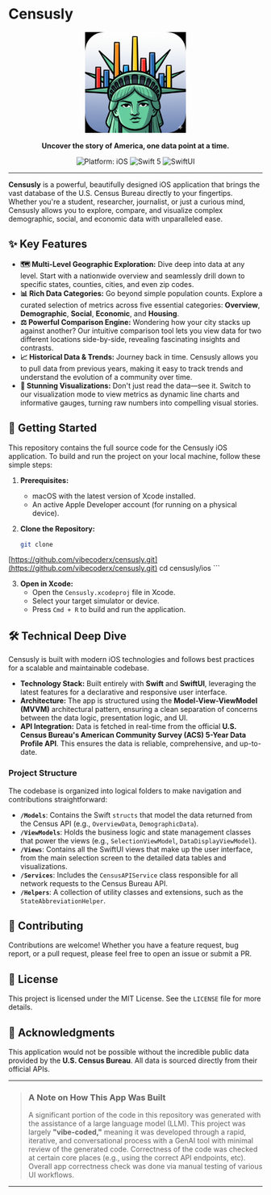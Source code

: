 # Censusly

<p align="center">
  <img src="https://raw.githubusercontent.com/vibecoderx/censusly/main/ios/Censusly/Assets.xcassets/AppIcon.appiconset/Censusly_statue.png" width="200">
</p>

<p align="center">
  <strong>Uncover the story of America, one data point at a time.</strong>
</p>

<p align="center">
  <img src="https://img.shields.io/badge/platform-iOS-blue.svg" alt="Platform: iOS">
  <img src="https://img.shields.io/badge/Swift-5-orange.svg" alt="Swift 5">
  <img src="https://img.shields.io/badge/SwiftUI-latest-purple.svg" alt="SwiftUI">
</p>

---

**Censusly** is a powerful, beautifully designed iOS application that brings the vast database of the U.S. Census Bureau directly to your fingertips. Whether you're a student, researcher, journalist, or just a curious mind, Censusly allows you to explore, compare, and visualize complex demographic, social, and economic data with unparalleled ease.

## ✨ Key Features

* **🗺️ Multi-Level Geographic Exploration:** Dive deep into data at any level. Start with a nationwide overview and seamlessly drill down to specific states, counties, cities, and even zip codes.
* **📊 Rich Data Categories:** Go beyond simple population counts. Explore a curated selection of metrics across five essential categories: **Overview**, **Demographic**, **Social**, **Economic**, and **Housing**.
* **⚖️ Powerful Comparison Engine:** Wondering how your city stacks up against another? Our intuitive comparison tool lets you view data for two different locations side-by-side, revealing fascinating insights and contrasts.
* **📈 Historical Data & Trends:** Journey back in time. Censusly allows you to pull data from previous years, making it easy to track trends and understand the evolution of a community over time.
* **🎨 Stunning Visualizations:** Don't just read the data—see it. Switch to our visualization mode to view metrics as dynamic line charts and informative gauges, turning raw numbers into compelling visual stories.

## 🚀 Getting Started

This repository contains the full source code for the Censusly iOS application. To build and run the project on your local machine, follow these simple steps:

1.  **Prerequisites:**
    * macOS with the latest version of Xcode installed.
    * An active Apple Developer account (for running on a physical device).

2.  **Clone the Repository:**
    ```bash
    git clone
[https://github.com/vibecoderx/censusly.git](https://github.com/vibecoderx/censusly.git)
    cd censusly/ios
    ```

3.  **Open in Xcode:**
    * Open the `Censusly.xcodeproj` file in Xcode.
    * Select your target simulator or device.
    * Press `Cmd + R` to build and run the application.

## 🛠️ Technical Deep Dive

Censusly is built with modern iOS technologies and follows best practices for a scalable and maintainable codebase.

* **Technology Stack:** Built entirely with **Swift** and **SwiftUI**, leveraging the latest features for a declarative and responsive user interface.
* **Architecture:** The app is structured using the **Model-View-ViewModel (MVVM)** architectural pattern, ensuring a clean separation of concerns between the data logic, presentation logic, and UI.
* **API Integration:** Data is fetched in real-time from the official **U.S. Census Bureau's American Community Survey (ACS) 5-Year Data Profile API**. This ensures the data is reliable, comprehensive, and up-to-date.

### Project Structure

The codebase is organized into logical folders to make navigation and contributions straightforward:

* **`/Models`**: Contains the Swift `structs` that model the data returned from the Census API (e.g., `OverviewData`, `DemographicData`).
* **`/ViewModels`**: Holds the business logic and state management classes that power the views (e.g., `SelectionViewModel`, `DataDisplayViewModel`).
* **`/Views`**: Contains all the SwiftUI views that make up the user interface, from the main selection screen to the detailed data tables and visualizations.
* **`/Services`**: Includes the `CensusAPIService` class responsible for all network requests to the Census Bureau API.
* **`/Helpers`**: A collection of utility classes and extensions, such as the `StateAbbreviationHelper`.

## 🤝 Contributing

Contributions are welcome! Whether you have a feature request, bug report, or a pull request, please feel free to open an issue or submit a PR.

## 📄 License

This project is licensed under the MIT License. See the `LICENSE` file for more details.

## 🙏 Acknowledgments

This application would not be possible without the incredible public data provided by the **U.S. Census Bureau**. All data is sourced directly from their official APIs.

---


> ### **A Note on How This App Was Built**
>     
> A significant portion of the code in this repository was generated with the assistance of a large language model (LLM). This project was largely **"vibe-coded,"** meaning it was developed through a rapid, iterative, and conversational process with a GenAI tool with minimal review of the generated code. Correctness of the code was checked at certain core places (e.g., using the correct API endpoints, etc). Overall app correctness check was done via manual testing of various UI workflows.

---
